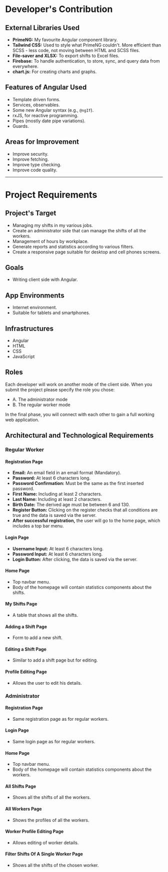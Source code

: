 # Developer's Contribution

## External Libraries Used

- **PrimeNG:** My favourite Angular component library.
- **Tailwind CSS:** Used to style what PrimeNG couldn't. More efficient than SCSS - less code, not moving between HTML and SCSS files.
- **File-saver and XLSX:** To export shifts to Excel files.
- **Firebase:** To handle authentication, to store, sync, and query data from everywhere.
- **chart.js:** For creating charts and graphs.

## Features of Angular Used

- Template driven forms.
- Services, observables.
- Some new Angular syntax (e.g., `@ngIf`).
- rxJS, for reactive programming.
- Pipes (mostly date pipe variations).
- Guards.

## Areas for Improvement

- Improve security.
- Improve fetching.
- Improve type checking.
- Improve code quality.

---

# Project Requirements

## Project's Target

- Managing my shifts in my various jobs.
- Create an administrator side that can manage the shifts of all the workers.
- Management of hours by workplace.
- Generate reports and statistics according to various filters.
- Create a responsive page suitable for desktop and cell phones screens.

## Goals

- Writing client side with Angular.

## App Environments

- Internet environment.
- Suitable for tablets and smartphones.

## Infrastructures

- Angular
- HTML
- CSS
- JavaScript

## Roles

Each developer will work on another mode of the client side. When you submit the project please specify the role you chose:

- A. The administrator mode
- B. The regular worker mode

In the final phase, you will connect with each other to gain a full working web application.

## Architectural and Technological Requirements

### Regular Worker

#### Registration Page

- **Email:** An email field in an email format (Mandatory).
- **Password:** At least 6 characters long.
- **Password Confirmation:** Must be the same as the first inserted password.
- **First Name:** Including at least 2 characters.
- **Last Name:** Including at least 2 characters.
- **Birth Date:** The derived age must be between 6 and 130.
- **Register Button:** Clicking on the register checks that all conditions are true and the data is saved via the server.
- **After successful registration,** the user will go to the home page, which includes a top bar menu.

#### Login Page

- **Username Input:** At least 6 characters long.
- **Password Input:** At least 6 characters long.
- **Login Button:** After clicking, the data is saved via the server.

#### Home Page

- Top navbar menu.
- Body of the homepage will contain statistics components about the shifts.

#### My Shifts Page

- A table that shows all the shifts.

#### Adding a Shift Page

- Form to add a new shift.

#### Editing a Shift Page

- Similar to add a shift page but for editing.

#### Profile Editing Page

- Allows the user to edit his details.

### Administrator

#### Registration Page

- Same registration page as for regular workers.

#### Login Page

- Same login page as for regular workers.

#### Home Page

- Top navbar menu.
- Body of the homepage will contain statistics components about the workers.

#### All Shifts Page

- Shows all the shifts of all the workers.

#### All Workers Page

- Shows the profiles of all the workers.

#### Worker Profile Editing Page

- Allows editing of worker details.

#### Filter Shifts Of A Single Worker Page

- Shows all the shifts of the chosen worker.
